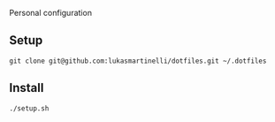 Personal configuration

## Setup
	git clone git@github.com:lukasmartinelli/dotfiles.git ~/.dotfiles

## Install
	./setup.sh

